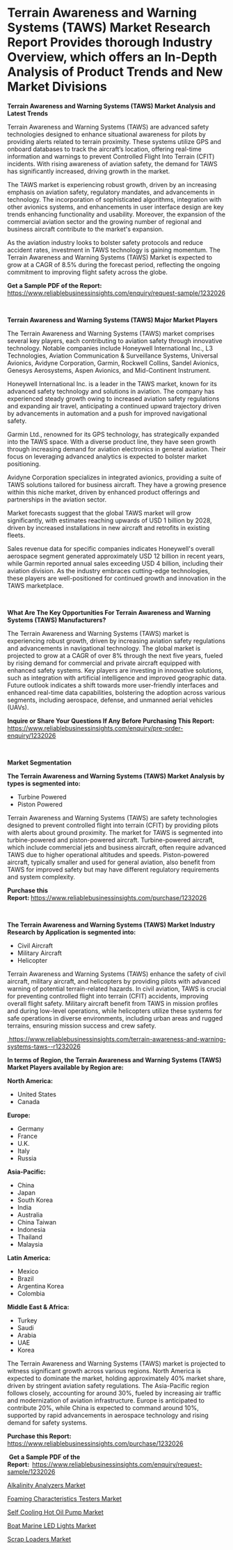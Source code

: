 <p><h1>Terrain Awareness and Warning Systems (TAWS) Market Research Report Provides thorough Industry Overview, which offers an In-Depth Analysis of Product Trends and New Market Divisions</h1></p><p><strong>Terrain Awareness and Warning Systems (TAWS) Market Analysis and Latest Trends</strong></p>
<p><p>Terrain Awareness and Warning Systems (TAWS) are advanced safety technologies designed to enhance situational awareness for pilots by providing alerts related to terrain proximity. These systems utilize GPS and onboard databases to track the aircraft’s location, offering real-time information and warnings to prevent Controlled Flight Into Terrain (CFIT) incidents. With rising awareness of aviation safety, the demand for TAWS has significantly increased, driving growth in the market.</p><p>The TAWS market is experiencing robust growth, driven by an increasing emphasis on aviation safety, regulatory mandates, and advancements in technology. The incorporation of sophisticated algorithms, integration with other avionics systems, and enhancements in user interface design are key trends enhancing functionality and usability. Moreover, the expansion of the commercial aviation sector and the growing number of regional and business aircraft contribute to the market's expansion.</p><p>As the aviation industry looks to bolster safety protocols and reduce accident rates, investment in TAWS technology is gaining momentum. The Terrain Awareness and Warning Systems (TAWS) Market is expected to grow at a CAGR of 8.5% during the forecast period, reflecting the ongoing commitment to improving flight safety across the globe.</p></p>
<p><strong>Get a Sample PDF of the Report:&nbsp;</strong> <a href="https://www.reliablebusinessinsights.com/enquiry/request-sample/1232026?utm_campaign=1121&utm_medium=2&utm_source=Github&utm_content=ia&utm_term=11042025&utm_id=terrain-awareness-and-warning-systems-taws">https://www.reliablebusinessinsights.com/enquiry/request-sample/1232026</a></p>
<p>&nbsp;</p>
<p><strong>Terrain Awareness and Warning Systems (TAWS) Major Market Players</strong></p>
<p><p>The Terrain Awareness and Warning Systems (TAWS) market comprises several key players, each contributing to aviation safety through innovative technology. Notable companies include Honeywell International Inc., L3 Technologies, Aviation Communication & Surveillance Systems, Universal Avionics, Avidyne Corporation, Garmin, Rockwell Collins, Sandel Avionics, Genesys Aerosystems, Aspen Avionics, and Mid-Continent Instrument.</p><p>Honeywell International Inc. is a leader in the TAWS market, known for its advanced safety technology and solutions in aviation. The company has experienced steady growth owing to increased aviation safety regulations and expanding air travel, anticipating a continued upward trajectory driven by advancements in automation and a push for improved navigational safety.</p><p>Garmin Ltd., renowned for its GPS technology, has strategically expanded into the TAWS space. With a diverse product line, they have seen growth through increasing demand for aviation electronics in general aviation. Their focus on leveraging advanced analytics is expected to bolster market positioning.</p><p>Avidyne Corporation specializes in integrated avionics, providing a suite of TAWS solutions tailored for business aircraft. They have a growing presence within this niche market, driven by enhanced product offerings and partnerships in the aviation sector.</p><p>Market forecasts suggest that the global TAWS market will grow significantly, with estimates reaching upwards of USD 1 billion by 2028, driven by increased installations in new aircraft and retrofits in existing fleets.</p><p>Sales revenue data for specific companies indicates Honeywell's overall aerospace segment generated approximately USD 12 billion in recent years, while Garmin reported annual sales exceeding USD 4 billion, including their aviation division. As the industry embraces cutting-edge technologies, these players are well-positioned for continued growth and innovation in the TAWS marketplace.</p></p>
<p>&nbsp;</p>
<p><strong>What Are The Key Opportunities For Terrain Awareness and Warning Systems (TAWS) Manufacturers?</strong></p>
<p><p>The Terrain Awareness and Warning Systems (TAWS) market is experiencing robust growth, driven by increasing aviation safety regulations and advancements in navigational technology. The global market is projected to grow at a CAGR of over 8% through the next five years, fueled by rising demand for commercial and private aircraft equipped with enhanced safety systems. Key players are investing in innovative solutions, such as integration with artificial intelligence and improved geographic data. Future outlook indicates a shift towards more user-friendly interfaces and enhanced real-time data capabilities, bolstering the adoption across various segments, including aerospace, defense, and unmanned aerial vehicles (UAVs).</p></p>
<p><strong>Inquire or Share Your Questions If Any Before Purchasing This Report:</strong> <a href="https://www.reliablebusinessinsights.com/enquiry/pre-order-enquiry/1232026?utm_campaign=1121&utm_medium=2&utm_source=Github&utm_content=ia&utm_term=11042025&utm_id=terrain-awareness-and-warning-systems-taws">https://www.reliablebusinessinsights.com/enquiry/pre-order-enquiry/1232026</a></p>
<p>&nbsp;</p>
<p><strong>Market Segmentation</strong></p>
<p><strong>The Terrain Awareness and Warning Systems (TAWS) Market Analysis by types is segmented into:</strong></p>
<p><ul><li>Turbine Powered</li><li>Piston Powered</li></ul></p>
<p><p>Terrain Awareness and Warning Systems (TAWS) are safety technologies designed to prevent controlled flight into terrain (CFIT) by providing pilots with alerts about ground proximity. The market for TAWS is segmented into turbine-powered and piston-powered aircraft. Turbine-powered aircraft, which include commercial jets and business aircraft, often require advanced TAWS due to higher operational altitudes and speeds. Piston-powered aircraft, typically smaller and used for general aviation, also benefit from TAWS for improved safety but may have different regulatory requirements and system complexity.</p></p>
<p><strong>Purchase this Report:&nbsp;</strong><a href="https://www.reliablebusinessinsights.com/purchase/1232026?utm_campaign=1121&utm_medium=2&utm_source=Github&utm_content=ia&utm_term=11042025&utm_id=terrain-awareness-and-warning-systems-taws">https://www.reliablebusinessinsights.com/purchase/1232026</a></p>
<p>&nbsp;</p>
<p><strong>The Terrain Awareness and Warning Systems (TAWS) Market Industry Research by Application is segmented into:</strong></p>
<p><ul><li>Civil Aircraft</li><li>Military Aircraft</li><li>Helicopter</li></ul></p>
<p><p>Terrain Awareness and Warning Systems (TAWS) enhance the safety of civil aircraft, military aircraft, and helicopters by providing pilots with advanced warning of potential terrain-related hazards. In civil aviation, TAWS is crucial for preventing controlled flight into terrain (CFIT) accidents, improving overall flight safety. Military aircraft benefit from TAWS in mission profiles and during low-level operations, while helicopters utilize these systems for safe operations in diverse environments, including urban areas and rugged terrains, ensuring mission success and crew safety.</p></p>
<p><a href="https://www.reliablebusinessinsights.com/terrain-awareness-and-warning-systems-taws--r1232026?utm_campaign=1121&utm_medium=2&utm_source=Github&utm_content=ia&utm_term=11042025&utm_id=terrain-awareness-and-warning-systems-taws">&nbsp;https://www.reliablebusinessinsights.com/terrain-awareness-and-warning-systems-taws--r1232026</a></p>
<p><strong>In terms of Region, the Terrain Awareness and Warning Systems (TAWS) Market Players available by Region are:</strong></p>
<p>
    <p> <strong> North America: </strong>
        <ul>
            <li>United States</li>
            <li>Canada</li>
        </ul>
        </p> 
    <p> <strong> Europe: </strong>
        <ul>
            <li>Germany</li>
            <li>France</li>
            <li>U.K.</li>
            <li>Italy</li>
            <li>Russia</li>
        </ul>
        </p> 
    <p> <strong> Asia-Pacific: </strong>
        <ul>
            <li>China</li>
            <li>Japan</li>
            <li>South Korea</li>
            <li>India</li>
            <li>Australia</li>
            <li>China Taiwan</li>
            <li>Indonesia</li>
            <li>Thailand</li>
            <li>Malaysia</li>
        </ul>
        </p> 
    <p> <strong> Latin America: </strong>
        <ul>
            <li>Mexico</li>
            <li>Brazil</li>
            <li>Argentina Korea</li>
            <li>Colombia</li>
        </ul>
        </p> 
    <p> <strong> Middle East & Africa: </strong>
        <ul>
            <li>Turkey</li>
            <li>Saudi</li>
            <li>Arabia</li>
            <li>UAE</li>
            <li>Korea</li>
        </ul>
    </p>
    </p>
<p><p>The Terrain Awareness and Warning Systems (TAWS) market is projected to witness significant growth across various regions. North America is expected to dominate the market, holding approximately 40% market share, driven by stringent aviation safety regulations. The Asia-Pacific region follows closely, accounting for around 30%, fueled by increasing air traffic and modernization of aviation infrastructure. Europe is anticipated to contribute 20%, while China is expected to command around 10%, supported by rapid advancements in aerospace technology and rising demand for safety systems.</p></p>
<p><strong>Purchase this Report: </strong><a href="https://www.reliablebusinessinsights.com/purchase/1232026?utm_campaign=1121&utm_medium=2&utm_source=Github&utm_content=ia&utm_term=11042025&utm_id=terrain-awareness-and-warning-systems-taws">https://www.reliablebusinessinsights.com/purchase/1232026</a></p>
<p>&nbsp;<strong>Get a Sample PDF of the Report:&nbsp;&nbsp;</strong><a href="https://www.reliablebusinessinsights.com/enquiry/request-sample/1232026?utm_campaign=1121&utm_medium=2&utm_source=Github&utm_content=ia&utm_term=11042025&utm_id=terrain-awareness-and-warning-systems-taws">https://www.reliablebusinessinsights.com/enquiry/request-sample/1232026</a></p>
<p><strong></strong></p>
<p><p><a href="https://github.com/spehnluenaru/Market-Research-Report-List-1/blob/main/alkalinity-analyzers-market.md?utm_campaign=1121&utm_medium=2&utm_source=Github&utm_content=ia&utm_term=11042025&utm_id=terrain-awareness-and-warning-systems-taws">Alkalinity Analyzers Market</a></p><p><a href="https://github.com/ryantindyaiz/Market-Research-Report-List-1/blob/main/foaming-characteristics-testers-market.md?utm_campaign=1121&utm_medium=2&utm_source=Github&utm_content=ia&utm_term=11042025&utm_id=terrain-awareness-and-warning-systems-taws">Foaming Characteristics Testers Market</a></p><p><a href="https://github.com/thapabylers2/Market-Research-Report-List-1/blob/main/self-cooling-hot-oil-pump-market.md?utm_campaign=1121&utm_medium=2&utm_source=Github&utm_content=ia&utm_term=11042025&utm_id=terrain-awareness-and-warning-systems-taws">Self Cooling Hot Oil Pump Market</a></p><p><a href="https://github.com/muskoaizahfi/Market-Research-Report-List-1/blob/main/boat-marine-led-lights-market.md?utm_campaign=1121&utm_medium=2&utm_source=Github&utm_content=ia&utm_term=11042025&utm_id=terrain-awareness-and-warning-systems-taws">Boat Marine LED Lights Market</a></p><p><a href="https://github.com/kluviabolofo/Market-Research-Report-List-1/blob/main/scrap-loaders-market.md?utm_campaign=1121&utm_medium=2&utm_source=Github&utm_content=ia&utm_term=11042025&utm_id=terrain-awareness-and-warning-systems-taws">Scrap Loaders Market</a></p></p>